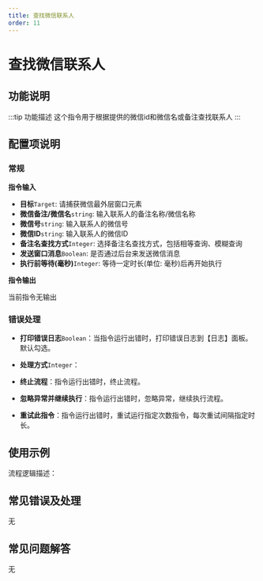 ```yaml
---
title: 查找微信联系人
order: 11
---
```


# 查找微信联系人

## 功能说明

:::tip 功能描述
这个指令用于根据提供的微信id和微信名或备注查找联系人
:::

## 配置项说明

### 常规

**指令输入**

- **目标**`Target`: 请捕获微信最外层窗口元素
- **微信备注/微信名**`string`: 输入联系人的备注名称/微信名称
- **微信号**`string`: 输入联系人的微信号
- **微信ID**`string`: 输入联系人的微信ID
- **备注名查找方式**`Integer`: 选择备注名查找方式，包括相等查询、模糊查询
- **发送窗口消息**`Boolean`: 是否通过后台来发送微信消息
- **执行前等待(毫秒)**`Integer`: 等待一定时长(单位: 毫秒)后再开始执行

**指令输出**

当前指令无输出

### 错误处理

- **打印错误日志**`Boolean`：当指令运行出错时，打印错误日志到【日志】面板。默认勾选。

- **处理方式**`Integer`：

 - **终止流程**：指令运行出错时，终止流程。

 - **忽略异常并继续执行**：指令运行出错时，忽略异常，继续执行流程。

 - **重试此指令**：指令运行出错时，重试运行指定次数指令，每次重试间隔指定时长。

## 使用示例

流程逻辑描述：

## 常见错误及处理

无

## 常见问题解答

无
